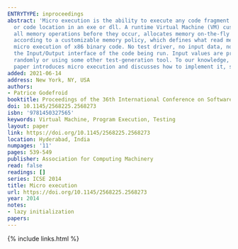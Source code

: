 ```yaml
---
ENTRYTYPE: inproceedings
abstract: 'Micro execution is the ability to execute any code fragment without a user-provided test driver or input data. The user simply identifies a function
  or code location in an exe or dll. A runtime Virtual Machine (VM) customized for testing purposes then starts executing the code at that location, catches
  all memory operations before they occur, allocates memory on-the-fly in order to perform those read/write memory operations, and provides input values
  according to a customizable memory policy, which defines what read memory accesses should be treated as inputs. MicroX is a first prototype VM allowing
  micro execution of x86 binary code. No test driver, no input data, no source code, no debug symbols are required: MicroX automatically discovers dynamically
  the Input/Output interface of the code being run. Input values are provided as needed along the execution and can be generated in various ways, e.g.,
  randomly or using some other test-generation tool. To our knowledge, MicroX is the first VM designed for test isolation and generation purposes. This
  paper introduces micro execution and discusses how to implement it, strengths and limitations, applications, related work and long-term goals.'
added: 2021-06-14
address: New York, NY, USA
authors:
- Patrice Godefroid
booktitle: Proceedings of the 36th International Conference on Software Engineering
doi: 10.1145/2568225.2568273
isbn: '9781450327565'
keywords: Virtual Machine, Program Execution, Testing
layout: paper
link: https://doi.org/10.1145/2568225.2568273
location: Hyderabad, India
numpages: '11'
pages: 539-549
publisher: Association for Computing Machinery
read: false
readings: []
series: ICSE 2014
title: Micro execution
url: https://doi.org/10.1145/2568225.2568273
year: 2014
notes:
- lazy initialization
papers:
---
```

{% include links.html %}
